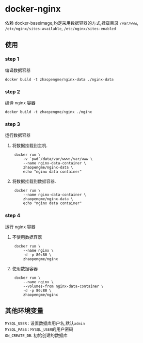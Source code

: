 # docker-nginx
依赖 docker-baseimage,约定采用数据容器的方式,挂载目录 `/var/www`, `/etc/nginx/sites-available`, `/etc/nginx/sites-enabled`

## 使用

### step 1
编译数据容器

    docker build -t zhaopengme/nginx-data ./nginx-data

### step 2
编译 nginx 容器

    docker build -t zhaopengme/nginx ./nginx

### step 3
运行数据容器

1. 将数据挂载到主机.

        docker run \
            -v `pwd`/data/var/www:/var/www \
            --name nginx-data-container \
            zhaopengme/nginx-data \
            echo "nginx data container"

2. 将数据挂载到数据容器.

        docker run \
            --name nginx-data-container \
            zhaopengme/nginx-data \
            echo "nginx data container"

### step 4
运行 nginx 容器

1. 不使用数据容器

        docker run \
            --name nginx \
            -d -p 80:80 \
            zhaopengme/nginx
            
2. 使用数据容器

        docker run \
            --name nginx \
            --volumes-from nginx-data-container \
            -d -p 80:80 \
            zhaopengme/nginx


## 其他环境变量
`MYSQL_USER` : 设置数据库用户名,默认`admin`  
`MYSQL_PASS` : `MYSQL_USER`的用户密码  
`ON_CREATE_DB`: 初始创建的数据库  
